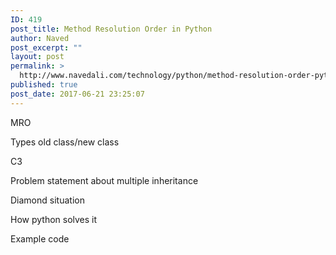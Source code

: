 ```yaml
---
ID: 419
post_title: Method Resolution Order in Python
author: Naved
post_excerpt: ""
layout: post
permalink: >
  http://www.navedali.com/technology/python/method-resolution-order-python
published: true
post_date: 2017-06-21 23:25:07
---
```

MRO

Types old class/new class

C3

Problem statement about multiple inheritance

Diamond situation

How python solves it

Example code